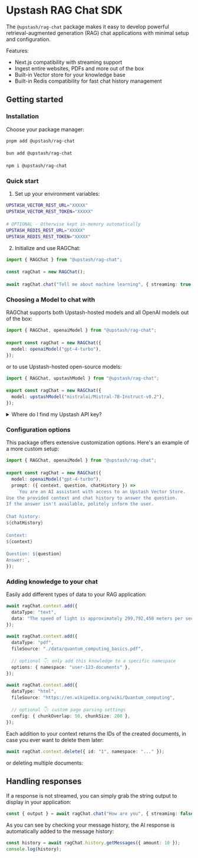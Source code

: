 # Upstash RAG Chat SDK

The `@upstash/rag-chat` package makes it easy to develop powerful retrieval-augmented generation (RAG) chat applications with minimal setup and configuration.

Features:

- Next.js compatibility with streaming support
- Ingest entire websites, PDFs and more out of the box
- Built-in Vector store for your knowledge base
- Built-in Redis compatibility for fast chat history management

## Getting started

### Installation

Choose your package manager:

```sh
pnpm add @upstash/rag-chat

bun add @upstash/rag-chat

npm i @upstash/rag-chat
```

### Quick start

1. Set up your environment variables:

```sh
UPSTASH_VECTOR_REST_URL="XXXXX"
UPSTASH_VECTOR_REST_TOKEN="XXXXX"

# OPTIONAL - Otherwise kept in-memory automatically
UPSTASH_REDIS_REST_URL="XXXXX"
UPSTASH_REDIS_REST_TOKEN="XXXXX"
```

2. Initialize and use RAGChat:

```typescript
import { RAGChat } from "@upstash/rag-chat";

const ragChat = new RAGChat();

await ragChat.chat("Tell me about machine learning", { streaming: true });
```

### Choosing a Model to chat with

RAGChat supports both Upstash-hosted models and all OpenAI models out of the box:

```typescript
import { RAGChat, openaiModel } from "@upstash/rag-chat";

export const ragChat = new RAGChat({
  model: openaiModel("gpt-4-turbo"),
});
```

or to use Upstash-hosted open-source models:

```typescript
import { RAGChat, upstashModel } from "@upstash/rag-chat";

export const ragChat = new RAGChat({
  model: upstashModel("mistralai/Mistral-7B-Instruct-v0.2"),
});
```

<details>
  <summary>Where do I find my Upstash API key?</summary><br>

- Navigate to your [Upstash QStash Console](https://console.upstash.com/qstash).
- Scroll down to the **Environment Keys** section and copy the `QSTASH_TOKEN` to your `.env` file.
- ![QStash Credentials](./img/qstash.png)

</details>

### Configuration options

This package offers extensive customization options. Here's an example of a more custom setup:

```typescript
import { RAGChat, openaiModel } from "@upstash/rag-chat";

export const ragChat = new RAGChat({
  model: openaiModel("gpt-4-turbo"),
  prompt: ({ context, question, chatHistory }) =>
    `You are an AI assistant with access to an Upstash Vector Store.
Use the provided context and chat history to answer the question.
If the answer isn't available, politely inform the user.

Chat history:
${chatHistory}

Context:
${context}

Question: ${question}
Answer:`,
});
```

### Adding knowledge to your chat

Easily add different types of data to your RAG application:

```typescript
await ragChat.context.add({
  dataType: "text",
  data: "The speed of light is approximately 299,792,458 meters per second.",
});
```

```typescript
await ragChat.context.add({
  dataType: "pdf",
  fileSource: "./data/quantum_computing_basics.pdf",

  // optional 👇: only add this knowledge to a specific namespace
  options: { namespace: "user-123-documents" },
});
```

```typescript
await ragChat.context.add({
  dataType: "html",
  fileSource: "https://en.wikipedia.org/wiki/Quantum_computing",

  // optional 👇: custom page parsing settings
  config: { chunkOverlap: 50, chunkSize: 200 },
});
```

Each addition to your context returns the IDs of the created documents, in case you ever want to delete them later:

```typescript
await ragChat.context.delete({ id: "1", namespace: "..." });
```

or deleting multiple documents:

## Handling responses

If a response is not streamed, you can simply grab the string output to display in your application:

```typescript
const { output } = await ragChat.chat("How are you", { streaming: false });
```

As you can see by checking your message history, the AI response is automatically added to the message history:

```typescript
const history = await ragChat.history.getMessages({ amount: 10 });
console.log(history);
```
